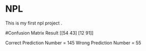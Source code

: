 # NPL
This is my first npl project .

#Confusion Matrix Result
[[54 43]
[12 91]]

Correct Prediction Number = 145
Wrong Prediction Number = 55
